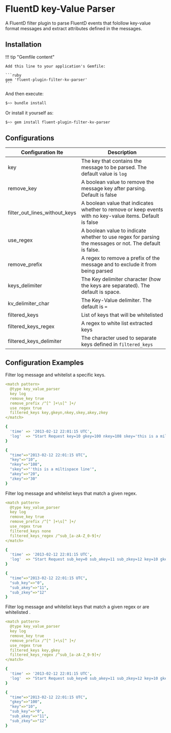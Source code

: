 # FluentD key-Value Parser

A FluentD filter plugin to parse FluentD events that folollow key-value format messages and extract attributes defined in the messages.

## Installation

!!! tip "Gemfile content"

    Add this line to your application's Gemfile:

    ```ruby
    gem 'fluent-plugin-filter-kv-parser'
    ```

And then execute:

```sh
$~> bundle install
```

Or install it yourself as:

```sh
$~> gem install fluent-plugin-filter-kv-parser
```

## Configurations

| Configuration Ite | Description |
|-|-|
| key | The key that contains the message to be parsed. The default value is `log` |
| remove_key | A boolean value to remove the message key after parsing. Default is false  |
| filter_out_lines_without_keys | A boolean value that indicates whether to remove or keep events with no key-value items. Default is false |
| use_regex | A boolean value to indicate whether to use regex for parsing the messages or not. The default is false. |
| remove_prefix | A regex to remove a prefix of the message and to exclude it from being parsed |
| keys_delimiter | The Key delimiter character (how the keys are separated). The default is space.  |
| kv_delimiter_char | The Key-Value delimiter. The default is `=`  |
| filtered_keys | List of keys that will be whitelisted |
| filtered_keys_regex | A regex to white list extracted keys  |
| filtered_keys_delimiter |  The character used to separate keys defined in `filtered_keys` |

## Configuration Examples

Filter log message and whitelist a specific keys.

```yaml tab="Configuration"
<match pattern>
  @type key_value_parser
  key log
  remove_key true
  remove_prefix /^[^ ]+\s[^ ]+/
  use_regex true
  filtered_keys key,gkeyn,nkey,skey,akey,zkey
</match>
```

```yaml tab="Input"
{
  'time' => '2013-02-12 22:01:15 UTC',
  'log'  => "Start Request key=10 gkey=100 nkey=108 skey='this is a miltispace line' akey=20 zkey=30 dkey=4"
}
```

```yaml tab="Output"
{
  "time"=>"2013-02-12 22:01:15 UTC",
  "key"=>"10",
  "nkey"=>"108",
  "skey"=>"'this is a miltispace line'",
  "akey"=>"20",
  "zkey"=>"30"
}
```

Filter log message and whitelist keys that match a given regex.

```yaml tab="Configuration"
<match pattern>
  @type key_value_parser
  key log
  remove_key true
  remove_prefix /^[^ ]+\s[^ ]+/
  use_regex true
  filtered_keys none
  filtered_keys_regex /^sub_[a-zA-Z_0-9]+/
</match>
```

```yaml tab="Input"
{
  'time' => '2013-02-12 22:01:15 UTC',
  'log'  => "Start Request sub_key=0 sub_akey=11 sub_zkey=12 key=10 gkey=100 nkey=108 skey='this is a miltispace line' akey=20 zkey=30 dkey=4"
}
```

```yaml tab="Output"
{
  "time"=>"2013-02-12 22:01:15 UTC",
  "sub_key"=>"0",
  "sub_akey"=>"11",
  "sub_zkey"=>"12"
}
```

Filter log message and whitelist keys that match a given regex or are whitelisted .

```yaml tab="Configuration"
<match pattern>
  @type key_value_parser
  key log
  remove_key true
  remove_prefix /^[^ ]+\s[^ ]+/
  use_regex true
  filtered_keys key,gkey
  filtered_keys_regex /^sub_[a-zA-Z_0-9]+/
</match>
```

```yaml tab="Input"
{
  'time' => '2013-02-12 22:01:15 UTC',
  'log'  => "Start Request sub_key=0 sub_akey=11 sub_zkey=12 key=10 gkey=100 nkey=108 skey='this is a miltispace line' akey=20 zkey=30 dkey=4"
}
```

```yaml tab="Output"
{
  "time"=>"2013-02-12 22:01:15 UTC",
  "gkey"=>"100",
  "key"=>"10",
  "sub_key"=>"0",
  "sub_akey"=>"11",
  "sub_zkey"=>"12"
}
```
